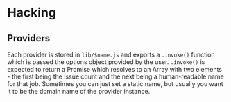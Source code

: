 # Hacking

## Providers

Each provider is stored in `lib/$name.js` and exports a `.invoke()` function which is passed the options object provided by the user. `.invoke()` is expected to return a Promise which resolves to an Array with two elements - the first being the issue count and the next being a human-readable name for that job. Sometimes you can just set a static name, but usually you want it to be the domain name of the provider instance.
